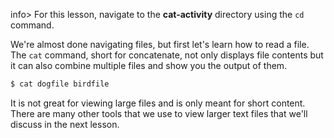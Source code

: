 
info> For this lesson, navigate to the **cat-activity** directory using the `cd` command.

We're almost done navigating files, but first let's learn how to read a file. The `cat` command, short for concatenate, not only displays file contents but it can also combine multiple files and show you the output of them. 

```bash
$ cat dogfile birdfile
```

It is not great for viewing large files and is only meant for short content. There are many other tools that we use to view larger text files that we'll discuss in the next lesson.

